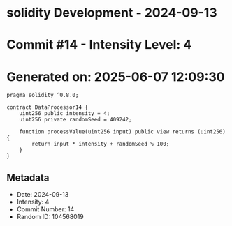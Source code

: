 ﻿# solidity Development - 2024-09-13
# Commit #14 - Intensity Level: 4
# Generated on: 2025-06-07 12:09:30
```solidity
pragma solidity ^0.8.0;

contract DataProcessor14 {
    uint256 public intensity = 4;
    uint256 private randomSeed = 409242;

    function processValue(uint256 input) public view returns (uint256) {
        return input * intensity + randomSeed % 100;
    }
}
```
## Metadata
- Date: 2024-09-13
- Intensity: 4
- Commit Number: 14
- Random ID: 104568019

